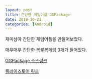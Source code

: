 ```yaml
---
layout: post
title: 간단한 게임어플 GGPackage
date: 2018-10-21
categories: [Android]
---
```


재미삼아 간단한 게임어플을 만들어보았다.

매우매우 간단한 복불복게임 3개가 들어있다.

[GGPackage 소스링크](https://github.com/seowoosung/groupgame)

[플레이스토어 링크](https://play.google.com/store/apps/details?id=com.game.happyhome.woosung)
